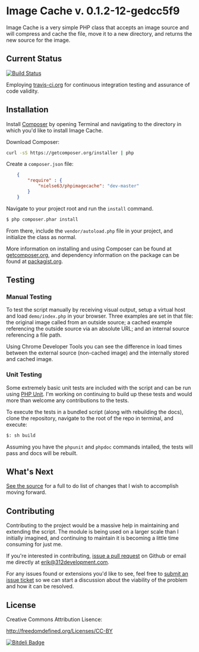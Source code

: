 # Image Cache v. 0.1.2-12-gedcc5f9

Image Cache is a very simple PHP class that accepts an image source and will compress and cache the file, move it to a new directory, and returns the new source for the image.

## Current Status

[![Build Status](https://travis-ci.org/nielse63/php-image-cache.png?branch=master)](https://travis-ci.org/nielse63/php-image-cache)

Employing <a href="http://travis-ci.org" taret="_blank">travis-ci.org</a> for continuous integration testing and assurance of code validity.

## Installation

Install <a href="http://getcomposer.org" target="_blank">Composer</a> by opening Terminal and navigating to the directory in which you'd like to install Image Cache.

Download Composer:

```bash
curl -sS https://getcomposer.org/installer | php
```

Create a `composer.json` file:

```json
	{
		"require" : {
			"nielse63/phpimagecache": "dev-master"
		}
	}
```

Navigate to your project root and run the `install` command.

```bash
$ php composer.phar install
```

From there, include the `vendor/autoload.php` file in your project, and initialize the class as normal.

More information on installing and using Composer can be found at <a href="http://getcomposer.org" target="_blank">getcomposer.org</a>, and dependency information on the package can be found at <a href="https://packagist.org/packages/nielse63/phpimagecache" target="_blank">packagist.org</a>.

## Testing

### Manual Testing

To test the script manually by receiving visual output, setup a virtual host and load `demo/index.php` in your browser.  Three examples are set in that file: the original image called from an outside source; a cached example referencing the outside source via an absolute URL; and an internal source referencing a file path.

Using Chrome Developer Tools you can see the difference in load times between the external source (non-cached image) and the internally stored and cached image.

### Unit Testing

Some extremely basic unit tests are included with the script and can be run using <a href="http://phpunit.de/" target="_blank">PHP Unit</a>.  I'm working on continuing to build up these tests and would more than welcome any contributions to the tests.

To execute the tests in a bundled script (along with rebuilding the docs), clone the repository, navigate to the root of the repo in terminal, and execute:

```bash
$: sh build
```

Assuming you have the `phpunit` and `phpdoc` commands intalled, the tests will pass and docs will be rebuilt.

## What's Next

<a href="https://github.com/nielse63/php-image-cache/blob/master/src/ImageCache/ImageCache.php">See the source</a> for a full to do list of changes that I wish to accomplish moving forward.

## Contributing

Contributing to the project would be a massive help in maintaining and extending the script. The module is being used on a larger scale than I initially imagined, and continuing to maintain it is becoming a little time consuming for just me.

If you're interested in contributing, <a href="https://github.com/nielse63/php-image-cache/pulls" taret="_blank">issue a pull request</a> on Github or email me directly at <a href="mailto:erik@312development.com">erik@312development.com</a>.

For any issues found or extensions you'd like to see, feel free to <a href="https://github.com/nielse63/php-image-cache/issues" taret="_blank">submit an issue ticket</a> so we can start a discussion about the viability of the problem and how it can be resolved.

## License

Creative Commons Attribution Lisence:

<a href="http://freedomdefined.org/Licenses/CC-BY">http://freedomdefined.org/Licenses/CC-BY</a>

[![Bitdeli Badge](https://d2weczhvl823v0.cloudfront.net/nielse63/php-image-cache/trend.png)](https://bitdeli.com/free "Bitdeli Badge")

